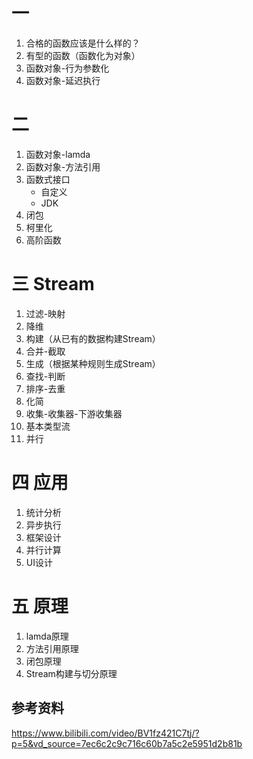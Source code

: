 # 一
1. 合格的函数应该是什么样的？
2. 有型的函数（函数化为对象）
3. 函数对象-行为参数化
4. 函数对象-延迟执行


# 二
1. 函数对象-lamda
2. 函数对象-方法引用
3. 函数式接口
   - 自定义
   - JDK
4. 闭包
5. 柯里化
6. 高阶函数

# 三 Stream
1. 过滤-映射
2. 降维
3. 构建（从已有的数据构建Stream）
4. 合并-截取
5. 生成（根据某种规则生成Stream）
6. 查找-判断
7. 排序-去重
8. 化简
9. 收集-收集器-下游收集器
10. 基本类型流
11. 并行

# 四 应用
1. 统计分析
2. 异步执行
3. 框架设计
4. 并行计算
5. UI设计

# 五 原理
1. lamda原理
2. 方法引用原理
3. 闭包原理
4. Stream构建与切分原理

## 参考资料
https://www.bilibili.com/video/BV1fz421C7tj/?p=5&vd_source=7ec6c2c9c716c60b7a5c2e5951d2b81b
